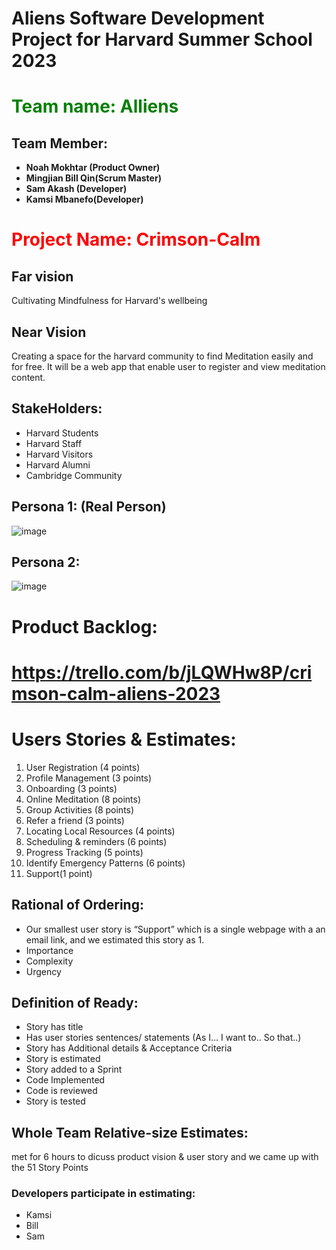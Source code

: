 # Aliens Software Development Project for Harvard Summer School 2023
##
# <font color="Green"> Team name: Alliens </font>

## **Team Member:**

- **Noah Mokhtar (Product Owner)** 
- **Mingjian Bill Qin(Scrum Master)** 
- **Sam Akash (Developer)** 
- **Kamsi Mbanefo(Developer)**


# <font color="red"> Project Name: Crimson-Calm </font>

## **Far vision**
 Cultivating Mindfulness for Harvard's wellbeing

## **Near Vision**
Creating a space for the harvard community to find Meditation easily and for free. It will be a web app that enable user to register and view meditation content. 

## **StakeHolders:**
- Harvard Students
- Harvard Staff 
- Harvard Visitors
- Harvard Alumni
- Cambridge Community

## **Persona 1: (Real Person)**
![image](https://github.com/rhit-qin13/Aliens/assets/112580159/30e277d6-0f08-4ae8-974b-773a24f4702d)

## **Persona 2:**
![image](https://github.com/rhit-qin13/Aliens/assets/112580159/ce1246f6-2ec6-425f-9bd0-94cf4aad1d78)

# **Product Backlog:**
# https://trello.com/b/jLQWHw8P/crimson-calm-aliens-2023


# **Users Stories & Estimates:**
1. User Registration (4 points)
2. Profile Management (3 points)
3. Onboarding (3 points)
4. Online Meditation (8 points)
5. Group Activities (8 points)
6. Refer a friend (3 points)
7. Locating Local Resources (4 points)
8. Scheduling & reminders (6 points)
9. Progress Tracking (5 points)
10. Identify Emergency Patterns (6 points)
11. Support(1 point)

## **Rational of Ordering:**
- Our smallest user story is “Support” which is a single webpage with a an email link, and we estimated this story as 1. 
- Importance
- Complexity
- Urgency

## **Definition of Ready:**
- Story has title
- Has user stories sentences/ statements (As I… I want to.. So that..)
- Story has Additional details & Acceptance Criteria
- Story is estimated 
- Story added to a Sprint
- Code Implemented
- Code is reviewed
- Story is tested

## Whole Team Relative-size Estimates: 
met for 6 hours to dicuss product vision & user 
story and we came up with the 51 Story Points 

### **Developers participate in estimating:**
- Kamsi
- Bill
- Sam
